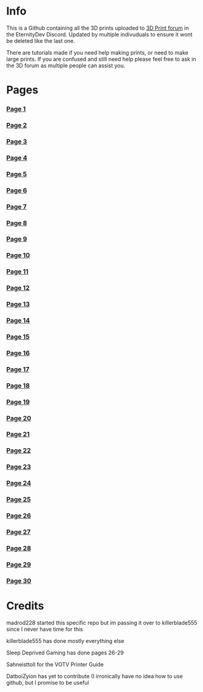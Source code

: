 # Info
This is a Github containing all the 3D prints uploaded to [3D Print forum](https://discord.com/channels/512287844258021376/1132040858343059638) in the EternityDev Discord. Updated by multiple indivuduals to ensure it wont be deleted like the last one.

There are tutorials made if you need help making prints, or need to make large prints. If you are confused and still need help please feel free to ask in the 3D forum as multiple people can assist you.

# Pages
### [Page 1](https://github.com/madrod228/voicesoftheprinter/blob/main/Page%2001.md)
### [Page 2](https://github.com/madrod228/voicesoftheprinter/blob/main/Page%2002.md)
### [Page 3](https://github.com/madrod228/voicesoftheprinter/blob/main/Page%2003.md)
### [Page 4](https://github.com/madrod228/voicesoftheprinter/blob/main/Page%2004.md)
### [Page 5](https://github.com/madrod228/voicesoftheprinter/blob/main/Page%2005.md)
### [Page 6](https://github.com/madrod228/voicesoftheprinter/blob/main/Page%2006.md)
### [Page 7](https://github.com/madrod228/voicesoftheprinter/blob/main/Page%2007.md)
### [Page 8](https://github.com/madrod228/voicesoftheprinter/blob/main/Page%2008.md)
### [Page 9](https://github.com/madrod228/voicesoftheprinter/blob/main/Page%2009.md)
### [Page 10](https://github.com/madrod228/voicesoftheprinter/blob/main/Page%2010.md)
### [Page 11](https://github.com/madrod228/voicesoftheprinter/blob/main/Page%2011.md)
### [Page 12](https://github.com/madrod228/voicesoftheprinter/blob/main/Page%2012.md)
### [Page 13](https://github.com/madrod228/voicesoftheprinter/blob/main/Page%2013.md)
### [Page 14](https://github.com/madrod228/voicesoftheprinter/blob/main/Page%2014.md)
### [Page 15](https://github.com/madrod228/voicesoftheprinter/blob/main/Page%2015.md)
### [Page 16](https://github.com/madrod228/voicesoftheprinter/blob/main/Page%2016.md)
### [Page 17](https://github.com/madrod228/voicesoftheprinter/blob/main/Page%2017.md)
### [Page 18](https://github.com/madrod228/voicesoftheprinter/blob/main/Page%2018.md)
### [Page 19](https://github.com/madrod228/voicesoftheprinter/blob/main/Page%2019.md)
### [Page 20](https://github.com/madrod228/voicesoftheprinter/blob/main/Page%2020.md)
### [Page 21](https://github.com/madrod228/voicesoftheprinter/blob/main/Page%2021.md)
### [Page 22](https://github.com/madrod228/voicesoftheprinter/blob/main/Page%2022.md)
### [Page 23](https://github.com/madrod228/voicesoftheprinter/blob/main/Page%2023.md)
### [Page 24](https://github.com/madrod228/voicesoftheprinter/blob/main/Page%2024.md)
### [Page 25](https://github.com/madrod228/voicesoftheprinter/blob/main/Page%2025.md)
### [Page 26](https://github.com/madrod228/voicesoftheprinter/blob/main/Page%2026.md)
### [Page 27](https://github.com/madrod228/voicesoftheprinter/blob/main/Page%2027.md)
### [Page 28](https://github.com/madrod228/voicesoftheprinter/blob/main/Page%2028.md)
### [Page 29](https://github.com/madrod228/voicesoftheprinter/blob/main/Page%2029.md)
### [Page 30](https://github.com/madrod228/voicesoftheprinter/blob/main/Page%2030.md)

# Credits
madrod228 started this specific repo but im passing it over to killerblade555 since I never have time for this

killerblade555 has done mostly everything else

Sleep Deprived Gaming has done pages 26-29

Sahneisttoll for the VOTV Printer Guide

DatboiZyion has yet to contribute (I irronically have no idea how to use github, but I promise to be useful
